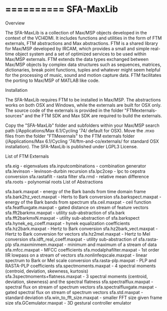 
==========
SFA-MaxLib
==========


Overview

The SFA-MaxLib is a collection of Max/MSP objects developed in the context of the VCI4DMI. It includes functions and utilities in the form of FTM externals, FTM abstractions and Max abstractions. FTM is a shared library for Max/MSP developed by IRCAM, which provides a small and simple real-time object system and a set of optimized services to be used within Max/MSP externals. FTM extends the data types exchanged between Max/MSP objects by complex data structures such as sequences, matrices, dictionaries, break point functions, tuples and whatever might seem helpful for the processing of music, sound and motion capture data. FTM facilitates the porting to Max/MSP of MATLAB like code.

Installation

The SFA-MaxLib requires FTM to be installed in Max/MSP. The abstractions works on both OSX and Windows, while the externals are built for OSX only. The source code of the externals is provided in the folder "FTMexternals-sources" and the FTM SDK and Max SDK are required to build the externals.

Copy the "SFA-MaxLib" folder and subfolders within your Max/MSP search path (/Applications/Max 6.1/Cycling '74/ default for OSX).
Move the .mxo files from the folder "FTMexernals" to the FTM externals folder (/Applications/Max 6.1/Cycling '74/ftm-and-co/externals/ for standard OSX installation).
The SFA-MaxLib is published under LGPL3 License.

List of FTM Externals

sfa.eig - eigenvalues
sfa.inputcombinations - combination generator
sfa.levinson - levinson-durbin recursion
sfa.lpc2cep - lpc to cepstra conversion
sfa.rastafilt - rasta filter
sfa.rmd - relative mean difference
sfa.roots - polynomial roots
List of Abstractions

sfa.bark.maxpat - energy of the Bark bands from time domain frame
sfa.bark2hz_vect.maxpat - Herts to Bark conversion
sfa.barkspect.maxpat - energy of the Bark bands from spectrum
sfa.ceil.maxpat - ceil function
sfa.featfluxgate.maxpat - gated distance on stream of feature vectors
sfa.fft2barkmx.maxpat - utility sub-abstraction of sfa.bark
sfa.fft2barkmxN.maxpat - utility sub-abstraction of sfa.barkspect
sfa.hynek_eq_coeff.maxpat -  hynek equalization coefficients
sfa.hz2bark.maxpat - Hertz to Bark conversion
sfa.hz2bark_vect.maxpat - Hertz to Bark conversion for vectors
sfa.hz2mel.maxpat - Hertz to Mel conversion
sfa.idft_real_coeff.maxpat - utility sub-abstraction of sfa.rasta-plp
sfa.maxminmem.maxpat - minimum and maximum of a stream of data
sfa.mfcc.maxpat - MFCC coefficients
sfa.modalphafilter.maxpat - 1st order IIR lowpass on a stream of vectors
sfa.nonlinfeqscale.maxpat - linear spectrum to Bark or Mel scale conversion
sfa.rasta-plp.maxpat - PLP and RASTA-PLP coefficients
sfa.spectmoments.maxpat - 4 spectral moments (centroid, deviation, skewness, kurtosis)
sfa.3spectmoments+flatness.maxpat - 3 spectral moments (centroid, deviation, skewness) and the spectral flatness
sfa.spectralflux.maxpat - spectral flux on stream of spectrum vectors
sfa.spectralfluxgate.maxpat - gated spectral flux on stream of spectrum vectors
sfa.std.maxpat - standard deviation
sfa.win_to_fft_size.maxpat - smaller FFT size given frame size
sfa.GCemulator.maxpat - 3D gestural controller emulator
